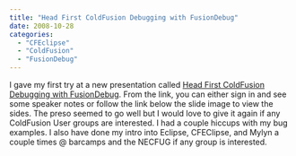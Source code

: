 ```yaml
---
title: "Head First ColdFusion Debugging with FusionDebug"
date: 2008-10-28
categories: 
  - "CFEclipse"
  - "ColdFusion"
  - "FusionDebug"
---
```


I gave my first try at a new presentation called [Head First ColdFusion Debugging with FusionDebug](http://docs.google.com/Presentation?id=dc2sb454_130dhf5fccx). From the link, you can either sign in and see some speaker notes or follow the link below the slide image to view the sides. The preso seemed to go well but I would love to give it again if any ColdFusion User groups are interested. I had a couple hiccups with my bug examples. I also have done my intro into Eclipse, CFEClipse, and Mylyn a couple times @ barcamps and the NECFUG if any group is interested.
